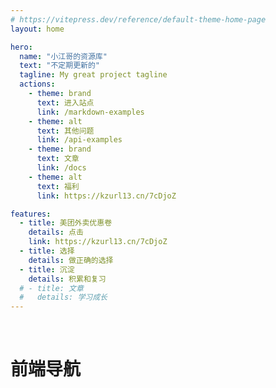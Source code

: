 ```yaml
---
# https://vitepress.dev/reference/default-theme-home-page
layout: home

hero:
  name: "小江哥的资源库"
  text: "不定期更新的"
  tagline: My great project tagline
  actions:
    - theme: brand
      text: 进入站点
      link: /markdown-examples
    - theme: alt
      text: 其他问题
      link: /api-examples
    - theme: brand
      text: 文章
      link: /docs
    - theme: alt
      text: 福利
      link: https://kzurl13.cn/7cDjoZ

features:
  - title: 美团外卖优惠卷
    details: 点击
    link: https://kzurl13.cn/7cDjoZ 
  - title: 选择
    details: 做正确的选择
  - title: 沉淀
    details: 积累和复习
  # - title: 文章
  #   details: 学习成长
---
```


<script setup>
import { NAV_DATA } from './pages/nav/data'
import  MNavLinks from './.vitepress/components/MNavLinks.vue'
import {data} from './pages/nav/read.data.js'
import TableTranspose from './pages/toolsPage/TableTranspose.vue';
import SearchBox from './.vitepress/components/search.vue';
import { ref } from 'vue';
import { NLayoutSider, NMenu } from 'naive-ui';
// 定义侧边栏菜单选项
const menuOptions = ref([
  {
    label: '首页',
    key: '/',
    icon: 'home'
  },
  {
    label: '文档',
    key: '/docs',
    icon: 'document'
  },
  {
    label: '关于我们',
    key: '/about',
    icon: 'info-circle'
  },
]);

// 处理菜单选项被选中的事件
const handleSelect = (key) => {
  // 这里可以根据选中的key进行页面跳转等操作
  console.log(`选中了: ${key}`);
};
// import 'ant-design-vue/dist/reset.css';
console.log(NAV_DATA)
</script>
<style src="./pages/nav/index.scss"></style>
 <n-layout-sider bordered :width="200">
    <n-menu :options="menuOptions" @select="handleSelect" />
  </n-layout-sider>
<br />

# 前端导航
  <div>
    <!-- 其他布局内容 -->
    <SearchEngineSwitcher />
    <SearchBox /> <!-- 假设已经有一个名为SearchBox的搜索框组件，由搜索插件生成 -->
    <!-- 其他布局内容 -->
  </div>
<MNavLinks v-for="{title, items} in NAV_DATA" :title="title" :items="items"/>

<br />

<style lang="scss">

  a[href="https://kzurl13.cn/7cDjoZ"]{
background-color: #ffa517 !important
  }
  </style>
